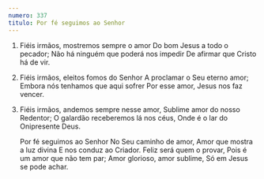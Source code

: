```yaml
---
numero: 337
titulo: Por fé seguimos ao Senhor
---
```

1. Fiéis irmãos, mostremos sempre o amor
   Do bom Jesus a todo o pecador;
   Não há ninguém que poderá nos impedir
   De afirmar que Cristo há de vir.

2. Fiéis irmãos, eleitos fomos do Senhor
   A proclamar o Seu eterno amor;
   Embora nós tenhamos que aqui sofrer
   Por esse amor, Jesus nos faz vencer.

3. Fiéis irmãos, andemos sempre nesse amor,
   Sublime amor do nosso Redentor;
   O galardão receberemos lá nos céus,
   Onde é o lar do Onipresente Deus.

   Por fé seguimos ao Senhor
   No Seu caminho de amor,
   Amor que mostra a luz divina
   E nos conduz ao Criador.
   Feliz será quem o provar,
   Pois é um amor que não tem par;
   Amor glorioso, amor sublime,
   Só em Jesus se pode achar.
